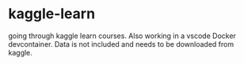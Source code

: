 # kaggle-learn
going through kaggle learn courses. Also working in a vscode Docker devcontainer. Data is not included and needs to be downloaded from kaggle.
